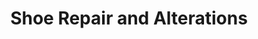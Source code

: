---
title: "Shoe Repair and Alterations"
url: /westfield/shoe-repair-and-alterations/
shop: Schuhe
---